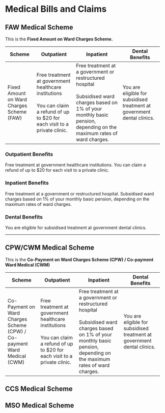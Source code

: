 # Medical Bills and Claims
## FAW Medical Scheme
This is the **Fixed Amount on Ward Charges Scheme.**


| Scheme |Outpatient | Inpatient | Dental Benefits |
| -------- | -------- | -------- | -------- |
| Fixed Amount on Ward Charges Scheme (FAW) | Free treatment at government healthcare institutions <br><br> You can claim a refund of up to $20 for each visit to a private clinic. | Free treatment at a government or restructured hospital<br><br> Subsidised ward charges based on 1% of your monthly basic pension, depending on the maximum rates of ward charges. | You are eligible for subsidised treatment at government dental clinics. |


### Outpatient Benefits
Free treatment at government healthcare institutions. 
You can claim a refund of up to $20 for each visit to a private clinic.

### Inpatient Benefits
Free treatment at a government or restructured hospital.
Subsidised ward charges based on 1% of your monthly basic pension, depending on the maximum rates of ward charges.

### Dental Benefits
You are eligible for subsidised treatment at government dental clinics.

-----

## CPW/CWM Medical Scheme
This is the **Co-Payment on Ward Charges Scheme (CPW) / Co-payment Ward Medical (CWM)**

| Scheme |Outpatient | Inpatient | Dental Benefits |
| -------- | -------- | -------- | -------- |
| Co-Payment on Ward Charges Scheme (CPW) / Co-payment Ward Medical (CWM) | Free treatment at government healthcare institutions <br><br> You can claim a refund of up to $20 for each visit to a private clinic. | Free treatment at a government or restructured hospital<br><br> Subsidised ward charges based on 1% of your monthly basic pension, depending on the maximum rates of ward charges. | You are eligible for subsidised treatment at government dental clinics. |

## CCS Medical Scheme

## MSO Medical Scheme
